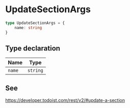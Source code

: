 # UpdateSectionArgs

```ts
type UpdateSectionArgs = {
    name: string
}
```

## Type declaration

| Name                     | Type     |
| ------------------------ | -------- |
| <a id="name"></a> `name` | `string` |

## See

https://developer.todoist.com/rest/v2/#update-a-section
